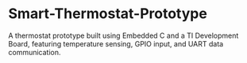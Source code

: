 # Smart-Thermostat-Prototype
A thermostat prototype built using Embedded C and a TI Development Board, featuring temperature sensing, GPIO input, and UART data communication.

